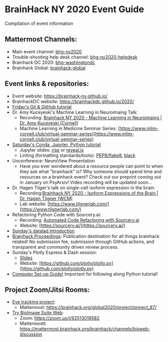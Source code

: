 # BrainHack NY 2020 Event Guide
Compilation of event information

## Mattermost Channels:
 - Main event channel: [bhg-ny2020](https://mattermost.brainhack.org/brainhack/channels/bhg-ny2020)
 - Trouble-shooting help desk channel: [bhg-ny2020-helpdesk](https://mattermost.brainhack.org/brainhack/channels/bhg-ny2020-helpdesk)
 - Brainhack DC 2020: [bhg-washingtondc](https://mattermost.brainhack.org/brainhack/channels/bhg-washingtondc)
 - Brainhack Global: [brainhack-global](https://mattermost.brainhack.org/brainhack/channels/brainhack-global)

## Event links & repositories:
 - Event website: https://brainhack-ny.github.io/
 - BrainhackDC website: https://brainhackdc.github.io/2020/
 - [Friday's Git & GitHub tutorial](https://brainhack-ny.github.io/collab-git-tutorial/)
 - Dr. Amy Kuceyeski's Machine Learning in Neuroimaing Talk:
	- Recording: [Brainhack NY 2020 - Machine Learning in Neuroimaing | Dr. Amy Kuceyeski (Cornell)](https://youtu.be/3JBcA8No_14) 
	- Machine Learning in Medicine Seminar Series: [https://www.mlim-cornell.club/virtual-seminar-series](https://www.mlim-cornell.club/virtual-seminar-series)
 - [Saturday's Conda, Jupyter, Python tutorial](https://github.com/Brainhack-NY/py-basics-tutorial)
	- Jupyter slides: [rise](https://rise.readthedocs.io/en/stable/) or [reveal.js](https://revealjs.com/#/)
	- Linting (formatting standards/tools): [PEP8/flake8](https://code.visualstudio.com/docs/python/linting), [black](https://github.com/psf/black)
 - Unconference: NeuroView Presentation
	- Have you ever wondered about a resource people can point to when they ask what "brainhack" is? Why someone should spend time and resources on a brainhack event? Check out our preprint coming out in January on PsyArxiv! Video recording will be updated soon...
 - Dr. Hagen Tilger's talk on single-cell isoform expression in the brain:
	- Recording:[Brainhack NY 2020 - Isoform Expressions of the Brain | Dr. Hagen Tilgner (WCM)](https://youtu.be/pby2L_0RRMc) 
	- Lab website: [https://www.tilgnerlab.com/](https://www.tilgnerlab.com/)
 - Refactoring Python Code with Sourcery.ai:
	- Recording: [Automated Code Refactoring with Sourcery.ai](https://youtu.be/ligsr8oPb6E)
	- Website: [https://sourcery.ai/](https://sourcery.ai/)
 - [Sunday's datalad introduction](https://github.com/Brainhack-NY/intro_datalad)
 - [Brainhack Proceedings](https://brainhack-proceedings.github.io/): Publication destination for all things brainhack related! No submission fee, submission through GitHub actions, and transparent and community driven review process.
 - Sunday's Plotly Express & Dash session: 
	- [Slides](https://docs.google.com/presentation/d/1UWfuSxjrXNG2UpU9bS_J6xpsIeC7xTx3spwLBzAHXsk/edit?usp=sharing)
	- Website: [https://github.com/plotly/plotly.py](https://github.com/plotly/plotly.py)
 - [Computer Set-up Guide!](https://docs.google.com/document/d/1fFVllVBLEqI8MP36U745vN0mPi0YoelKRzRRRCrISlk/edit?usp=sharing) Important for following along Python tutorial!

## Project Zoom/Jitsi Rooms:
 - [Eye tracking project](https://brainhack.org/global2020/project/project_87/):
  	- Mattermost: https://brainhack.org/global2020/project/project_87/
 - [Try BioImage Suite Web](https://brainhack.org/global2020/project/project_89/):
  	- Zoom: https://zoom.us/j/92513019582
  	- Mattermostt: https://mattermost.brainhack.org/brainhack/channels/bisweb-discussion

